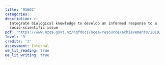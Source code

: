 ```yaml
---
title: '91602'
categories:
description: >-
  Integrate biological knowledge to develop an informed response to a
  socio-scientific issue
pdf: 'https://www.nzqa.govt.nz/nqfdocs/ncea-resource/achievements/2019/as91602.pdf'
level: '3'
credits: '3'
assessment: Internal
ue_lit_reading: true
ue_lit_writing: true
---
```


